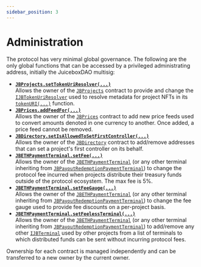 ```yaml
---
sidebar_position: 3
---
```

# Administration

The protocol has very minimal global governance. The following are the only global functions that can be accessed by a privileged administrating address, initially the JuiceboxDAO multisig:

* **[`JBProjects.setTokenUriResolver(...)`](/protocol/api/contracts/jbprojects/write/settokenuriresolver.md)**<br/>
  Allows the owner of the [`JBProjects`](/protocol/api/contracts/jbprojects/README.md) contract to provide and change the [`IJBTokenUriResolver`](/protocol/api/interfaces/ijbtokenuriresolver.md) used to resolve metadata for project NFTs in its [`tokenURI(...)`](/protocol/api/contracts/jbprojects/read/tokenuri.md) function.
  <br/>
* **[`JBPrices.addFeedFor(...)`](/protocol/api/contracts/jbprices/write/addfeed.md)**<br/>
  Allows the owner of the [`JBPrices`](/protocol/api/contracts/jbprices/README.md) contract to add new price feeds used to convert amounts denoted in one currency to another. Once added, a price feed cannot be removed.
  <br/>
* **[`JBDirectory.setIsAllowedToSetFirstController(...)`](/protocol/api/contracts/jbdirectory/write/setisallowedtosetfirstcontroller.md)**<br/>
  Allows the owner of the [`JBDirectory`](/protocol/api/contracts/jbdirectory/README.md) contract to add/remove addresses that can set a project's first controller on its behalf. 
  <br/>
* **[`JBETHPaymentTerminal.setFee(...)`](/protocol/api/contracts/or-abstract/jbpayoutredemptionpaymentterminal/write/setfee.md)**<br/>
  Allows the owner of the [`JBETHPaymentTerminal`](/protocol/api/contracts/or-payment-terminals/jbethpaymentterminal/README.md) (or any other terminal inheriting from [`JBPayoutRedemptionPaymentTerminal`](/protocol/api/contracts/or-abstract/jbpayoutredemptionpaymentterminal/README.md)) to change the protocol fee incurred when projects distribute their treasury funds outside of the protocol ecosystem. The max fee is 5%.
  <br/>
* **[`JBETHPaymentTerminal.setFeeGauge(...)`](/protocol/api/contracts/or-abstract/jbpayoutredemptionpaymentterminal/write/setfeegauge.md)**<br/>
  Allows the owner of the [`JBETHPaymentTerminal`](/protocol/api/contracts/or-payment-terminals/jbethpaymentterminal/README.md) (or any other terminal inheriting from [`JBPayoutRedemptionPaymentTerminal`](/protocol/api/contracts/or-abstract/jbpayoutredemptionpaymentterminal/README.md)) to change the fee gauge used to provide fee discounts on a per-project basis. 
  <br/>
* **[`JBETHPaymentTerminal.setFeelessTerminal(...)`](/protocol/api/contracts/or-abstract/jbpayoutredemptionpaymentterminal/write/setfeelessterminal.md)**<br/>
  Allows the owner of the [`JBETHPaymentTerminal`](/protocol/api/contracts/or-payment-terminals/jbethpaymentterminal/README.md) (or any other terminal inheriting from [`JBPayoutRedemptionPaymentTerminal`](/protocol/api/contracts/or-abstract/jbpayoutredemptionpaymentterminal/README.md)) to add/remove any other [`IJBTerminal`](/protocol/api/interfaces/ijbpaymentterminal.md) used by other projects from a list of terminals to which distributed funds can be sent without incurring protocol fees. 
  <br/>

Ownership for each contract is managed independently and can be transferred to a new owner by the current owner.
